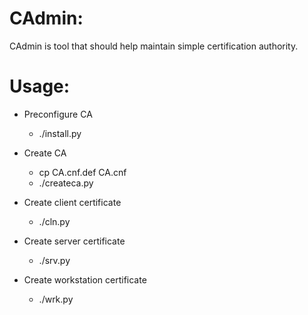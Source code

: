 # CAdmin:
CAdmin is tool that should help maintain simple certification authority.

# Usage:
* Preconfigure CA

    * ./install.py

* Create CA

    * cp CA.cnf.def CA.cnf
    * ./createca.py
    

* Create client certificate

    * ./cln.py

* Create server certificate
    
    * ./srv.py

* Create workstation certificate

    * ./wrk.py
